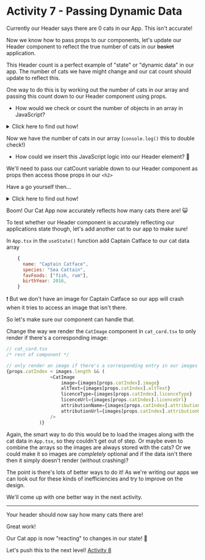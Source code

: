 # Activity 7 - Passing Dynamic Data

Currently our Header says there are 0 cats in our App. This isn't accurate!

Now we know how to pass props to our components, let's update our Header component to reflect the true number of cats in our ~~basket~~ application.

This Header count is a perfect example of "state" or "dynamic data" in our app. The number of cats we have might change and our cat count should update to reflect this.

One way to do this is by working out the number of cats in our array and passing this count down to our Header component using props.

-   How would we check or count the number of objects in an array in JavaScript?

<details>
<summary>Click here to find out how!</summary>
<pre>

// In `App.tsx` above our return statement, declare a variable and save our cats length to it

`const catCount = cats.length;`

</pre>
</details>

Now we have the number of cats in our array (`console.log()` this to double check!)

-   How could we insert this JavaScript logic into our Header element? 🤔

We'll need to pass our catCount variable down to our Header component as props then access those props in our `<h2>`

Have a go yourself then...

<details>
<summary>Click here to find out how!</summary>
<pre>

In `App.tsx` we pass our catCount variable to our Header component through props:

`<Header catCount={catCount}>`

In `header.tsx` we receive props through the Header parameters. We'll also need to add a new HeaderProps interface!

`const Header : React.FC<HeaderProps> = (props) => <>rest of component here</>`

In `header.tsx` we replace the 0 with our dynamic data.

Your component should look something like this:

```JavaScript

interface HeaderProps{
  catCount: number;
}

const Header : React.FC<HeaderProps> = (props) =>
    <header className="header__container">
      <h1 className="header__title header__welcome">Welcome to React!</h1>
      <h2 className="header__title">There are currently {props.catCount} Cats in this Cat App</h2>
    </header>;

export default Header
```

Let's break it down. 🔨

In `App.tsx` we use the JavaScript `.length` property to count how many cat objects there are and save this number to a variable

We pass this variable to our Header component using props.

Our Header component receives our props through it's parameters.

We use curly braces to replace the 0 in our h2 with our props.

</pre>
</details>

Boom! Our Cat App now accurately reflects how many cats there are! 😺

To test whether our Header component is accurately reflecting our applications state though, let's add another cat to our app to make sure!

In `App.tsx` in the `useState()` function add Captain Catface to our cat data array

```JavaScript
    {
      name: "Captain Catface",
      species: "Sea Cattain",
      favFoods: ["fish, rum"],
      birthYear: 2016,
    }
```

❗ But we don't have an image for Captain Catface so our app will crash when it tries to access an image that isn't there.

So let's make sure our component can handle that.

Change the way we render the `CatImage` component in `cat_card.tsx` to only render if there's a corresponding image:

```JavaScript
// cat_card.tsx
/* rest of component */

// only render an image if there's a corresponding entry in our images array
{props.catIndex < images.length && (
				<CatImage
					image={images[props.catIndex].image}
					altText={images[props.catIndex].altText}
					licenceType={images[props.catIndex].licenceType}
					licenceUrl={images[props.catIndex].licenceUrl}
					attributionName={images[props.catIndex].attributionName}
					attributionUrl={images[props.catIndex].attributionUrl}
				/>
			)}
```

Again, the smart way to do this would be to load the images along with the cat data in `App.tsx`, so they couldn't get out of step. Or maybe even to combine the arrays so the images are always stored with the cats? Or we could make it so images are _completely_ optional and if the data isn't there then it simply doesn't render (without crashing)?

The point is there's lots of better ways to do it! As we're writing our apps we can look out for these kinds of inefficiencies and try to improve on the design.

We'll come up with one better way in the next activity.

---

Your header should now say how many cats there are!

Great work!

Our Cat app is now "reacting" to changes in our state! 🙌

Let's push this to the next level! [Activity 8](./activity_8.md)

